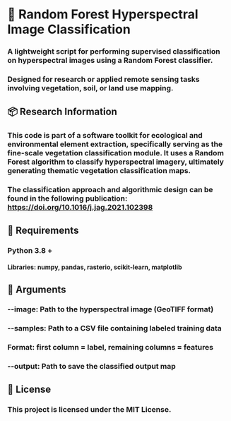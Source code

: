 # 🌱 Random Forest Hyperspectral Image Classification
### A lightweight script for performing supervised classification on hyperspectral images using a Random Forest classifier.
### Designed for research or applied remote sensing tasks involving vegetation, soil, or land use mapping.

## 📦 Research Information
### This code is part of a software toolkit for ecological and environmental element extraction, specifically serving as the fine-scale vegetation classification module. It uses a Random Forest algorithm to classify hyperspectral imagery, ultimately generating thematic vegetation classification maps.

### The classification approach and algorithmic design can be found in the following publication: https://doi.org/10.1016/j.jag.2021.102398


## 🧠 Requirements
### Python 3.8 + 
#### Libraries: numpy, pandas, rasterio, scikit-learn, matplotlib

## 🚀 Arguments
### --image: Path to the hyperspectral image (GeoTIFF format)

### --samples: Path to a CSV file containing labeled training data
### Format: first column = label, remaining columns = features

### --output: Path to save the classified output map


## 📄 License
### This project is licensed under the MIT License.
